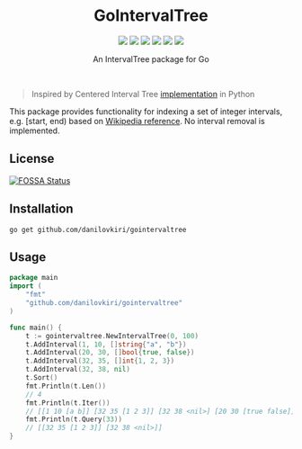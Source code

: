 <h1 align="center">GoIntervalTree</h1>

<p align="center">
  <a href="/LICENSE"><img src="https://img.shields.io/badge/license-MIT-black"/></a>
  <a href="https://app.travis-ci.com/github/danilovkiri/gointervaltree"><img src="https://app.travis-ci.com/danilovkiri/gointervaltree.svg?branch=main"/></a>
  <a href="https://app.codecov.io/gh/danilovkiri/gointervaltree"><img src="https://codecov.io/gh/danilovkiri/gointervaltree/branch/main/graph/badge.svg" /></a>
  <a href="https://goreportcard.com/report/github.com/danilovkiri/gointervaltree"><img src="https://goreportcard.com/badge/github.com/danilovkiri/gointervaltree"/></a>
  <a href="https://pkg.go.dev/github.com/danilovkiri/gointervaltree"><img src="https://godoc.org/github.com/danilovkiri/gointervaltree?status.svg"/></a>
  <a href="https://app.fossa.com/projects/git%2Bgithub.com%2Fdanilovkiri%2Fgointervaltree?ref=badge_shield" alt="FOSSA Status"><img src="https://app.fossa.com/api/projects/git%2Bgithub.com%2Fdanilovkiri%2Fgointervaltree.svg?type=shield"/></a>

</p>

<p align="center">
  An IntervalTree package for Go
</p>

<br>

> Inspired by Centered Interval Tree
> [implementation](https://github.com/konstantint/pyliftover/blob/master/pyliftover/intervaltree.py) in Python 

This package provides functionality for indexing a set of integer intervals, e.g. [start, end) based on
[Wikipedia reference](http://en.wikipedia.org/wiki/Interval_tree). No interval removal is implemented.

## License

[![FOSSA Status](https://app.fossa.com/api/projects/git%2Bgithub.com%2Fdanilovkiri%2Fgointervaltree.svg?type=large)](https://app.fossa.com/projects/git%2Bgithub.com%2Fdanilovkiri%2Fgointervaltree?ref=badge_large)

## Installation
```shell
go get github.com/danilovkiri/gointervaltree
```

## Usage

```go
package main
import (
	"fmt"
	"github.com/danilovkiri/gointervaltree"
)

func main() {
	t := gointervaltree.NewIntervalTree(0, 100)
	t.AddInterval(1, 10, []string{"a", "b"})
	t.AddInterval(20, 30, []bool{true, false})
	t.AddInterval(32, 35, []int{1, 2, 3})
	t.AddInterval(32, 38, nil)
	t.Sort()
	fmt.Println(t.Len())
	// 4
	fmt.Println(t.Iter())
	// [[1 10 [a b]] [32 35 [1 2 3]] [32 38 <nil>] [20 30 [true false]]]
	fmt.Println(t.Query(33))
	// [[32 35 [1 2 3]] [32 38 <nil>]]
}
```
